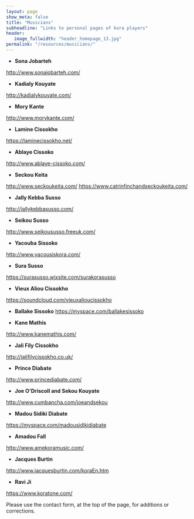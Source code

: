 ```yaml
---
layout: page
show_meta: false
title: "Musicians"
subheadline: "Links to personal pages of kora players"
header:
   image_fullwidth: "header_homepage_13.jpg"
permalink: "/resources/musicians/"
---
```


* **Sona Jobarteh**

<http://www.sonajobarteh.com/>

* **Kadialy Kouyate**

<http://kadialykouyate.com/>

* **Mory Kante**

<http://www.morykante.com/>

* **Lamine Cissokho**

<https://laminecissokho.net/>

* **Ablaye Cissoko**

<http://www.ablaye-cissoko.com/>
 
* **Seckou Keita** 
 
<http://www.seckoukeita.com/>
<https://www.catrinfinchandseckoukeita.com/>

* **Jally Kebba Susso**

<http://jallykebbasusso.com/>

* **Seikou Susso**

<http://www.seikoususso.freeuk.com/>

* **Yacouba Sissoko**

<http://www.yacousiskora.com/>

* **Sura Susso**

<https://surasusso.wixsite.com/surakorasusso>

* **Vieux Aliou Cissokho**

<https://soundcloud.com/vieuxalioucissokho>

* **Ballake Sissoko**
<https://myspace.com/ballakesissoko>

* **Kane Mathis**

<http://www.kanemathis.com/>

* **Jali Fily Cissokho**

<http://jalifilycissokho.co.uk/>

* **Prince Diabate**  

<http://www.princediabate.com/>

* **Joe O'Driscoll and Sekou Kouyate**

<http://www.cumbancha.com/joeandsekou>

* **Madou Sidiki Diabate**

<https://myspace.com/madousidikidiabate>

* **Amadou Fall**

<http://www.amekoramusic.com/>

* **Jacques Burtin**

<http://www.jacquesburtin.com/koraEn.htm>

* **Ravi Ji**

<https://www.koratone.com/>

Please use the contact form, at the top of the page, for additions or corrections.
